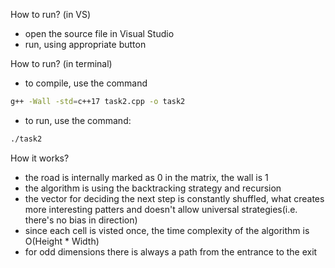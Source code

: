 How to run? (in VS)
- open the source file in Visual Studio
- run, using appropriate button

How to run? (in terminal)
- to compile, use the command 
```bash 
g++ -Wall -std=c++17 task2.cpp -o task2
```
- to run, use the command:
```bash
./task2
```

How it works?
- the road is internally marked as 0 in the matrix, the wall is 1
- the algorithm is using the backtracking strategy and recursion
- the vector for deciding the next step is constantly shuffled, what creates more interesting patters and doesn't allow universal strategies(i.e. there's no bias in direction)
- since each cell is visted once, the time complexity of the algorithm is O(Height * Width)
- for odd dimensions there is always a path from the entrance to the exit


